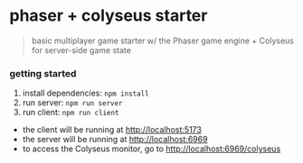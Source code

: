 # phaser + colyseus starter

> basic multiplayer game starter w/ the Phaser game engine + Colyseus for server-side game state

### getting started

1. install dependencies: `npm install`
1. run server: `npm run server`
1. run client: `npm run client`

- the client will be running at [http://localhost:5173](http://localhost:5173)
- the server will be running at [http://localhost:6969](http://localhost:6969)
- to access the Colyseus monitor, go to [http://localhost:6969/colyseus](http://localhost:6969/colyseus)
